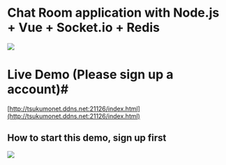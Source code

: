 # Chat Room application with Node.js + Vue + Socket.io + Redis #
![](https://i.imgur.com/OHuF8Az.png)

# Live Demo (Please sign up a account)#
[http://tsukumonet.ddns.net:21126/index.html](http://tsukumonet.ddns.net:21126/index.html)

## How to start this demo, sign up first ##
![](https://i.imgur.com/LfTxymJ.png)
